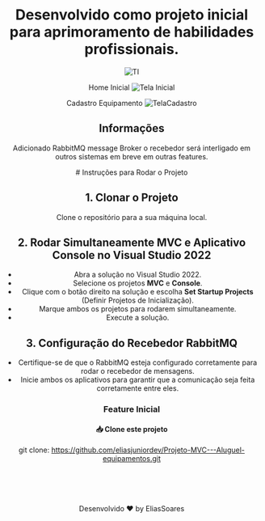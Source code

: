 <div align="center">

# Desenvolvido como projeto inicial para aprimoramento de habilidades profissionais.

![TI](https://github.com/user-attachments/assets/2ea14119-5cb5-4678-b0b8-d2981a0d8779)

Home Inicial
![Tela Inicial](https://github.com/user-attachments/assets/2d002b78-10e7-4d32-9dbc-9bb47f59c968)

Cadastro Equipamento
![TelaCadastro](https://github.com/user-attachments/assets/f32b5dc3-8ce5-4017-95de-a2f1714e7084)

## Informações

Adicionado RabbitMQ message Broker o recebedor será interligado em outros sistemas em breve em outras features.

<div align="center">
# Instruções para Rodar o Projeto

## 1. Clonar o Projeto
Clone o repositório para a sua máquina local.

## 2. Rodar Simultaneamente MVC e Aplicativo Console no Visual Studio 2022
- Abra a solução no Visual Studio 2022.
- Selecione os projetos **MVC** e **Console**.
- Clique com o botão direito na solução e escolha **Set Startup Projects** (Definir Projetos de Inicialização).
- Marque ambos os projetos para rodarem simultaneamente.
- Execute a solução.

## 3. Configuração do Recebedor RabbitMQ
- Certifique-se de que o RabbitMQ esteja configurado corretamente para rodar o recebedor de mensagens.
- Inicie ambos os aplicativos para garantir que a comunicação seja feita corretamente entre eles.




### Feature Inicial


#### 📥 Clone este projeto 

git clone: https://github.com/eliasjuniordev/Projeto-MVC---Aluguel-equipamentos.git
</br>
</br>
</br>
</br>
</br>
<div align="center">
Desenvolvido ❤️ by EliasSoares









